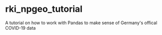 # rki_npgeo_tutorial
A tutorial on how to work with Pandas to make sense of Germany's offical COVID-19 data
